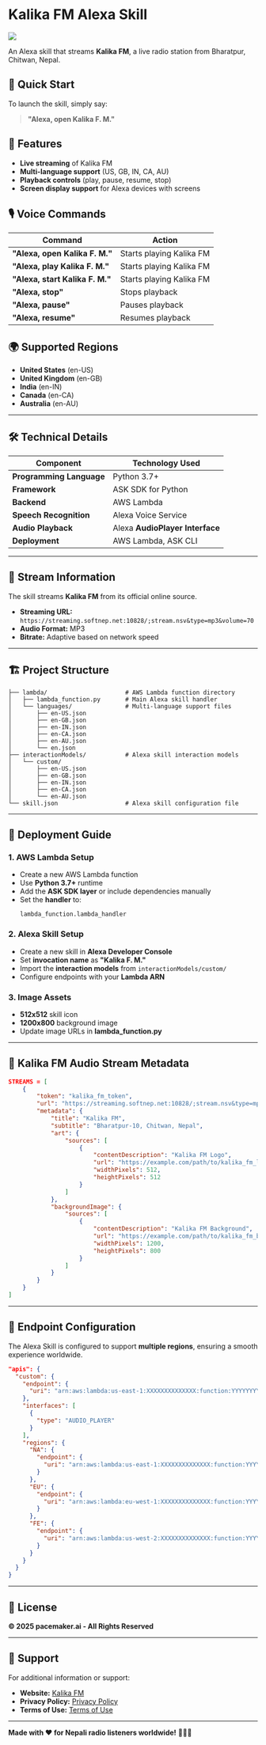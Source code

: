 # Kalika FM Alexa Skill
![](https://cache.usercontentapp.com/logo/mjpg/7552.jpg?format=png&enlarge=0&quality=90&width=960)

An Alexa skill that streams **Kalika FM**, a live radio station from Bharatpur, Chitwan, Nepal.

## 🎯 Quick Start

To launch the skill, simply say:

> **"Alexa, open Kalika F. M."**

## 🌟 Features

- **Live streaming** of Kalika FM
- **Multi-language support** (US, GB, IN, CA, AU)
- **Playback controls** (play, pause, resume, stop)
- **Screen display support** for Alexa devices with screens

## 🎙️ Voice Commands

| Command | Action |
|---------|--------|
| **"Alexa, open Kalika F. M."** | Starts playing Kalika FM |
| **"Alexa, play Kalika F. M."** | Starts playing Kalika FM |
| **"Alexa, start Kalika F. M."** | Starts playing Kalika FM |
| **"Alexa, stop"** | Stops playback |
| **"Alexa, pause"** | Pauses playback |
| **"Alexa, resume"** | Resumes playback |

## 🌍 Supported Regions

- **United States** (en-US)
- **United Kingdom** (en-GB)
- **India** (en-IN)
- **Canada** (en-CA)
- **Australia** (en-AU)

---

## 🛠️ Technical Details

| Component | Technology Used |
|-----------|----------------|
| **Programming Language** | Python 3.7+ |
| **Framework** | ASK SDK for Python |
| **Backend** | AWS Lambda |
| **Speech Recognition** | Alexa Voice Service |
| **Audio Playback** | Alexa **AudioPlayer Interface** |
| **Deployment** | AWS Lambda, ASK CLI |

---

## 📡 Stream Information

The skill streams **Kalika FM** from its official online source.

- **Streaming URL:** `https://streaming.softnep.net:10828/;stream.nsv&type=mp3&volume=70`
- **Audio Format:** MP3
- **Bitrate:** Adaptive based on network speed

---

## 🏗️ Project Structure

```plaintext
├── lambda/                      # AWS Lambda function directory
│   ├── lambda_function.py       # Main Alexa skill handler
│   └── languages/               # Multi-language support files
│       ├── en-US.json
│       ├── en-GB.json
│       ├── en-IN.json
│       ├── en-CA.json
│       ├── en-AU.json
│       └── en.json
├── interactionModels/           # Alexa skill interaction models
│   └── custom/
│       ├── en-US.json
│       ├── en-GB.json
│       ├── en-IN.json
│       ├── en-CA.json
│       └── en-AU.json
└── skill.json                   # Alexa skill configuration file
```

---

## 🚀 Deployment Guide

### **1. AWS Lambda Setup**
- Create a new AWS Lambda function
- Use **Python 3.7+** runtime
- Add the **ASK SDK layer** or include dependencies manually
- Set the **handler** to:  
  ```plaintext
  lambda_function.lambda_handler
  ```

### **2. Alexa Skill Setup**
- Create a new skill in **Alexa Developer Console**
- Set **invocation name** as **"Kalika F. M."**
- Import the **interaction models** from `interactionModels/custom/`
- Configure endpoints with your **Lambda ARN**

### **3. Image Assets**
- **512x512** skill icon
- **1200x800** background image
- Update image URLs in **lambda_function.py**

---

## 📢 Kalika FM Audio Stream Metadata

```json
STREAMS = [
    {
        "token": "kalika_fm_token",
        "url": "https://streaming.softnep.net:10828/;stream.nsv&type=mp3&volume=70",
        "metadata": {
            "title": "Kalika FM",
            "subtitle": "Bharatpur-10, Chitwan, Nepal",
            "art": {
                "sources": [
                    {
                        "contentDescription": "Kalika FM Logo",
                        "url": "https://example.com/path/to/kalika_fm_logo_512x512.jpg",
                        "widthPixels": 512,
                        "heightPixels": 512
                    }
                ]
            },
            "backgroundImage": {
                "sources": [
                    {
                        "contentDescription": "Kalika FM Background",
                        "url": "https://example.com/path/to/kalika_fm_background_1200x800.jpg",
                        "widthPixels": 1200,
                        "heightPixels": 800
                    }
                ]
            }
        }
    }
]
```

---

## 🔑 Endpoint Configuration

The Alexa Skill is configured to support **multiple regions**, ensuring a smooth experience worldwide.

```json
"apis": {
  "custom": {
    "endpoint": {
      "uri": "arn:aws:lambda:us-east-1:XXXXXXXXXXXXXX:function:YYYYYYYYYYYYYYY"
    },
    "interfaces": [
      {
        "type": "AUDIO_PLAYER"
      }
    ],
    "regions": {
      "NA": {
        "endpoint": {
          "uri": "arn:aws:lambda:us-east-1:XXXXXXXXXXXXXX:function:YYYYYYYYYYYYYYY"
        }
      },
      "EU": {
        "endpoint": {
          "uri": "arn:aws:lambda:eu-west-1:XXXXXXXXXXXXXX:function:YYYYYYYYYYYYYYY"
        }
      },
      "FE": {
        "endpoint": {
          "uri": "arn:aws:lambda:us-west-2:XXXXXXXXXXXXXX:function:YYYYYYYYYYYYYYY"
        }
      }
    }
  }
}
```

---

## 📜 License

**© 2025 pacemaker.ai - All Rights Reserved**

---

## 🏁 Support

For additional information or support:

- **Website:** [Kalika FM](http://kalikafm.com.np)
- **Privacy Policy:** [Privacy Policy](http://kalikafm.com.np/privacy-policy)
- **Terms of Use:** [Terms of Use](http://kalikafm.com.np/terms-of-use)

---

**Made with ❤️ for Nepali radio listeners worldwide!** 🎵🇳🇵
